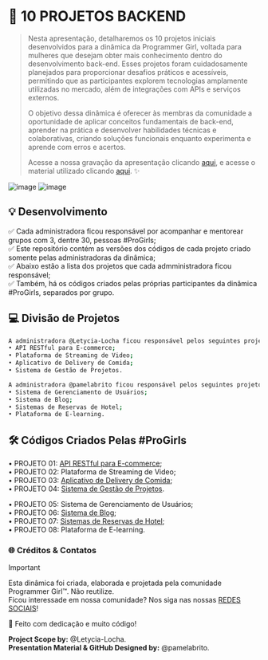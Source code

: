 # 🚀 10 PROJETOS BACKEND

> Nesta apresentação, detalharemos os 10 projetos iniciais desenvolvidos para a dinâmica da Programmer Girl, voltada para mulheres que desejam obter mais conhecimento dentro do desenvolvimento back-end. Esses projetos foram cuidadosamente planejados para proporcionar 
desafios práticos e acessíveis, permitindo que as participantes explorem tecnologias amplamente utilizadas no mercado, além de integrações com APIs e serviços externos.
>
> O objetivo dessa dinâmica é oferecer às membras da comunidade a oportunidade de aplicar conceitos fundamentais de back-end, aprender na prática e desenvolver habilidades técnicas e colaborativas, criando soluções funcionais enquanto experimenta e aprende com erros e acertos.
>
> Acesse a nossa gravação da apresentação clicando [aqui](https://youtu.be/HvJyIFxnHmE?si=Ltdzzh7w84q0e1ic), e acesse o material utilizado clicando [aqui](https://1drv.ms/b/c/25fdfc9c4be8cd64/EesDb6nsiixOp1IG7-mLR8MBaB1s66f3vUq068V6TJVBDA?e=Y1YdDg). ✨

![image](https://github.com/user-attachments/assets/7c28794b-467a-46e1-8548-b83775bd5239)
![image](https://github.com/user-attachments/assets/2fcaaae0-e29c-4ff4-935b-cd41861683f0)

## 💡 Desenvolvimento
✅ Cada administradora ficou responsável por acompanhar e mentorear grupos com 3, dentre 30, pessoas #ProGirls;\
✅ Este repositório contém as versões dos códigos de cada projeto criado somente pelas administradoras da dinâmica;\
✅ Abaixo estão a lista dos projetos que cada admministradora ficou responsável;\
✅ Também, há os códigos criados pelas próprias participantes da dinâmica #ProGirls, separados por grupo.

## 💻 Divisão de Projetos
```bash
A administradora @Letycia-Locha ficou responsável pelos seguintes projetos:
• API RESTful para E-commerce;
• Plataforma de Streaming de Video;
• Aplicativo de Delivery de Comida;
• Sistema de Gestão de Projetos.

A administradora @pamelabrito ficou responsável pelos seguintes projetos:
• Sistema de Gerenciamento de Usuários;
• Sistema de Blog;
• Sistemas de Reservas de Hotel;
• Plataforma de E-learning.
```

## 🛠️ Códigos Criados Pelas #ProGirls
• PROJETO 01: [API RESTful para E-commerce](https://github.com/Programmer-Girls/API_RESTfull_com_pagamento);\
• PROJETO 02: Plataforma de Streaming de Video;\
• PROJETO 03: [Aplicativo de Delivery de Comida](https://github.com/Programmer-Girls/delivery);\
• PROJETO 04: [Sistema de Gestão de Projetos](https://github.com/Programmer-Girls/gestao_de_projetos).

• PROJETO 05: Sistema de Gerenciamento de Usuários;\
• PROJETO 06: [Sistema de Blog](https://github.com/Programmer-Girls/sistema_de_blog);\
• PROJETO 07: [Sistemas de Reservas de Hotel](https://github.com/Programmer-Girls/hotel_reservas);\
• PROJETO 08: Plataforma de E-learning.

### 🌐 Créditos & Contatos
> [!IMPORTANT]
> Esta dinâmica foi criada, elaborada e projetada pela comunidade Programmer Girl™. Não reutilize.\
> Ficou interessade em nossa comunidade? Nos siga nas nossas [REDES SOCIAIS](https://linktr.ee/progirls)!
>
> 💜 Feito com dedicação e muito código!
> 
> **Project Scope by:** @Letycia-Locha.\
> **Presentation Material & GitHub Designed by:** @pamelabrito.
